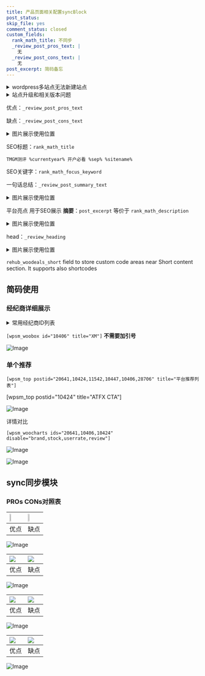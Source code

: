 ```yaml
---
title: 产品页面相关配置syncBlock
post_status: 
skip_file: yes
comment_status: closed
custom_fields:
  rank_math_title: 不同步
  _review_post_pros_text: |
    无
  _review_post_cons_text: |
    无
post_excerpt: 简码备忘
---
```

<details><summary>wordpress多站点无法新建站点</summary>

<li>和报错需要清理cookies一样的原因</li>
<li>wp-config.php里面<code>define( 'SUBDOMAIN_INSTALL', false );//子域名安装</code></li>
<li>新建子站点是用<code>define( 'SUBDOMAIN_INSTALL', true);//子域名安装</code> 完成以后，改成<code>false</code></li>
</details>

<details><summary>站点升级和相关版本问题</summary>

<p>wordpress：5.9.9
woocommerce：7.5.1
出现问题的地方：主题选项里面>><strong>Product layout >>compact style</strong></p>
<p>如何出现没有用过的字段 导致无法保存。先导出配置 然后进行修改，后面再次恢复即可。</p>
<p>出现部分字段无法显示时，需要返回默认布局后，对产品进行保存就好了。</p>
<p></p>
</details>

优点：`_review_post_pros_text`

缺点：`_review_post_cons_text`

<details><summary>图片展示使用位置</summary>

<img src="https://prod-files-secure.s3.us-west-2.amazonaws.com/39ed1227-6d7d-4570-be36-9ccd4a2c4241/f51d3d83-55d4-4bdf-9604-f37ec77ab556/Untitled.png?X-Amz-Algorithm=AWS4-HMAC-SHA256&X-Amz-Content-Sha256=UNSIGNED-PAYLOAD&X-Amz-Credential=ASIAZI2LB466UDORDEAN%2F20250730%2Fus-west-2%2Fs3%2Faws4_request&X-Amz-Date=20250730T045523Z&X-Amz-Expires=3600&X-Amz-Security-Token=IQoJb3JpZ2luX2VjEIz%2F%2F%2F%2F%2F%2F%2F%2F%2F%2FwEaCXVzLXdlc3QtMiJHMEUCIQDhhMDYkXBbeslJfHS96isqAClIvG4bj1MNObaMtN%2F8GwIgQ0CxcwIZI7Xk%2B2BWEw9ayxXqFKBJVpNgMTOHc%2FpoXBwqiAQItf%2F%2F%2F%2F%2F%2F%2F%2F%2F%2FARAAGgw2Mzc0MjMxODM4MDUiDKPhkEGPqPoDYp7dSCrcA2Yil1co9pZs05XEZf6uT%2BIcabrsPsykuTGrilJp2zwkJkSsjLUGWKHwZw%2Bn5K0n3HsVSbMPbEVnkhGN8Y1DWTM6xMFRgA5fqWCC%2BZz%2BN0lzHjf3pbTsOTD20jTVhZUmPlKgGcpV4cNtcaHooTOYnMbgA5ljlGrmlBDRkMxzDX4hIcgFfd6aiHc6jqSzRx0vsM2Z0w39ZAhmTJ5TxyPKj4o0jTO811ngt1tcJ5dpZptCzP7JewV28%2BY47%2FoxcYxHPhJQDpvMxtChXsFnx5JoYEpW8dJJSG%2FUSt9syCcnpobabE%2B9cB%2FDLZfjW7iNCQH24Yodt%2F%2BfY6qJnORdravRNyjzrKhWv%2BN1q7S1HQo%2BiCo2Q3G9c3GZhV7ZQmrbl%2FhrfFj8lQaL5ywW3LwDBFjyEOsqkk0jnQhDsJfhEHKQhofPT5gT3b4Qd9PXGlU8t67DVdtGFdfI2cIJ51mp3eULEnwpu2mYcA5ikVcEqkoOpAnPl3KqkNrNOkfZ043wyqVOXLtHX9JjPm0a4GFRAWd7J%2Be%2FfBZnLIzCXSfy7EcagTf%2BjMef3BJK8dhqFy8w7aWARX6CJfMtxQW8CxrgA04THcQ0hrDo7SVNcaWFB0Nh6J8HpiJ0zAuWy7h1xTAbMNa3psQGOqUB9KeGWGj9N%2FOBfEFgvwmjMDp5n%2B%2FUTtOH5srs%2FkxqBCDHqqhBEMyR1ul4XfXCIlpZGNFOOLuyIGrw5CEKEXghW%2BZIpp%2BFs1ShrSR6C5N6JKPc8VegKkhikmRuA6gdJ5ZoB9j3JgkipTYIEsdCuT2LVMf2DMfH%2F5MHKSslbhvCs8qFzv%2BwU51smMsCOBspo2HY0RnnJDaF1YiY%2BsLcjw4WzjvcnjZ3&X-Amz-Signature=11b3cdd1ffc02d80bfccf56f7eed8c3b92ab70f40a365f3a40c00952a6f40979&X-Amz-SignedHeaders=host&x-amz-checksum-mode=ENABLED&x-id=GetObject" alt="Image">
</details>

SEO标题：`rank_math_title`

`TMGM测评 %currentyear% 开户必看 %sep% %sitename%`

SEO关键字：`rank_math_focus_keyword`

一句话总结：`_review_post_summary_text`

<details><summary>图片展示使用位置</summary>

<img src="https://prod-files-secure.s3.us-west-2.amazonaws.com/39ed1227-6d7d-4570-be36-9ccd4a2c4241/4b96a922-296c-4f4e-8630-d1c870cbce01/Untitled.png?X-Amz-Algorithm=AWS4-HMAC-SHA256&X-Amz-Content-Sha256=UNSIGNED-PAYLOAD&X-Amz-Credential=ASIAZI2LB4667VV7YZ4D%2F20250730%2Fus-west-2%2Fs3%2Faws4_request&X-Amz-Date=20250730T045523Z&X-Amz-Expires=3600&X-Amz-Security-Token=IQoJb3JpZ2luX2VjEIz%2F%2F%2F%2F%2F%2F%2F%2F%2F%2FwEaCXVzLXdlc3QtMiJHMEUCIAIYKViMWa%2BGwxnVBZfnEDToyblAsDvI2T8srG7DIF2%2FAiEAku3MpJMsPhkw6BdqN5%2FiICPGJ6%2B%2FF27pyImzreKxuYUqiAQItf%2F%2F%2F%2F%2F%2F%2F%2F%2F%2FARAAGgw2Mzc0MjMxODM4MDUiDBTZI%2FnJWnUR4Vz37SrcA1oltLqepnYnHldaON7EQ0EPWrKkEaH6HCpjwI4U%2FZT66Ugp13rx0pPnInotfyxQdbm9fAEI2%2FtLvQK6LsU1eNcu5JQrxu6t%2BjAFOiOwmhTfq%2F3xKHLCuc2e%2FVnoC70PzJ%2FxICMUtxGqqh3PmJyD2Bx6%2BNnn6qZBMycujVJHVUOBp%2BBfBkwT0CIqMxXKZzPtE8HnhqEzlCYkyJbAVWA5U%2FeW8g0S0bdAOlQurH34%2FF2xX2%2BsCCNgSbXXW4tT4FifCoF9%2FDyMrStpjG8vgz59eIb6x%2FTOfmEcbBAedJIzOUTleyS%2BI93%2BoA2nd%2BY91YoTlu0hOwlP7xaE%2BukgwG6dvEuk7qL8ybNwnYfRwM5CJz9Bh0WM1qRsrlP%2BXyVeNl3kOUhtuOJezBkcEfClB3depCje3J7JDtOKcOL8lc4C9sx1DmtMiJoHdaxg80s5ScLEOluJzJlP%2F5q6K9L8qoCq%2Bz7TEilT30HG4I%2FgzLYtoVQMi5XFEltjQU4AUlg1GrC%2FfaT3eHEriY6HwDBkVybXfakNXIFzW0%2B%2Bi60%2Fb8x3xhHYH3ommTEndIBki0sCCTQrkrwUyqlQ%2F278Xf7eECzrmap0TN30owPMcJmYKZpP2SuPPYk6qPClcsp%2Fvx3gMLi4psQGOqUB5Ep3dlN4M4h4auYwHEgSgl5CACC0MA2QEMZ5iFTXcVh7vIHUqOjXqq6wTVhiMbBu6ZQ601bb6hShvUsnhdsmuz%2Ff48KWo5xSooBxZnubJQ7oQhdpYd74GuJBWSRyv%2Bmm36jPe%2B1OuE1X1LOlxNC%2BHoNjkpFal7eCGzlABVjuacnNPkRFMlIVUnMyPIhSnLaVvZxivC7vgJH2j3SDo13ZbefF%2BSCE&X-Amz-Signature=788d830febbbf5a86a6968ff059b7d3e0082678c4de8c3dae4ec53f56e97910d&X-Amz-SignedHeaders=host&x-amz-checksum-mode=ENABLED&x-id=GetObject" alt="Image">
</details>

平台亮点 用于SEO展示 **摘要**：`post_excerpt`  等价于 `rank_math_description`

<details><summary>图片展示使用位置</summary>

<img src="https://prod-files-secure.s3.us-west-2.amazonaws.com/39ed1227-6d7d-4570-be36-9ccd4a2c4241/1ee11f63-b60a-4dfe-a7a7-d58ff23b5d88/Untitled.png?X-Amz-Algorithm=AWS4-HMAC-SHA256&X-Amz-Content-Sha256=UNSIGNED-PAYLOAD&X-Amz-Credential=ASIAZI2LB466R67NEHH5%2F20250730%2Fus-west-2%2Fs3%2Faws4_request&X-Amz-Date=20250730T045523Z&X-Amz-Expires=3600&X-Amz-Security-Token=IQoJb3JpZ2luX2VjEIz%2F%2F%2F%2F%2F%2F%2F%2F%2F%2FwEaCXVzLXdlc3QtMiJIMEYCIQDPC8Se4hMR0%2BZLtEV0MOviGQoCFW1903dDSSkJH2W%2FvQIhAN9eOTa4Bh6RMwlPizaJ4Qu5QlV5FFxAOSsvbpJ8uHUqKogECLX%2F%2F%2F%2F%2F%2F%2F%2F%2F%2FwEQABoMNjM3NDIzMTgzODA1IgwPQVA6oaHH3fIosKsq3APSLb034bPR66I4WctEEhRb0Soeg%2BK2Y%2BWfMF3sZAOgN7YQbC1J%2BL29mqNo1Fo0lLj3Aqo0qpZt9U%2BxBuxcyeqPEbzn7IWtX33DA4VRiiPr2hLIi20KK3gSMm1IV0EmSJLPLhNf34zvm6JGVznCVN9PSvkr3nZ1hrWbPXKO12IbRcz8Md6bnA8rA40s81i8Izm8x4VSOwvY%2BIEUVPzQvsSZLS%2BWwJPJHkJk9HXbdq85k4rqOuBJiZ%2FSqyANjhofEs37bTkPWAmixDF%2F7HLFNtVWdGeUlzeJwcYAsC2RML5AI4Z3rdN4VEsITr%2FP6UKSoj2aH5ZibcNNSSllsSDzz9FmSo4zfhh5YvOj0Q2TLN%2BVkHj8mSpKJ969w8Izn32ZKQoeP6pVoz7vYh5ocrPnLvG%2FO3nrDstrYCxoHUmrywHXQxxQyhtG0ixSKjiDpY81%2BZeYmWzSjmI46oJkXv8us3HPejVAOZU4wGMGIp27ujiqgW4dL6mnOMlzcGqFuty2SzXhkD1e6s2BOIyrvswcAyyROLs7iebZ8tjCPTin7OnWlsiftlfdfdNFaa1tzCDnoTK%2FG7Gpp7CLt822HuOQCgWreCoS19TQUaTHS0kyZXEqe9BPJjWyXXUFVF28izD3t6bEBjqkATMOo9Kc67pMafnoH2ylM8joGZpDAFweiF%2B9UMU6yPkC3pAVRmjZ5rYo%2BCYuw2Uic88kUD%2Bq0HLPoxXzNRd7CqwVg8ew1t%2B6QeoAJ6fVZ269pHuDtlxU6SXJ6BG7hplLXGgzQapFk%2FZzTPiAE%2BFYZnjT3ojpX8zErHT9t5aNMJ0YVRnZZIdTYl6aT4PIJLcX%2BOhvMIOS3qmZn58pxvcivtGrbaT0&X-Amz-Signature=ede7e794454a3e794dcbee506beffb8c1a303eb12434e34f74dc809eefec9b35&X-Amz-SignedHeaders=host&x-amz-checksum-mode=ENABLED&x-id=GetObject" alt="Image">
<img src="https://prod-files-secure.s3.us-west-2.amazonaws.com/39ed1227-6d7d-4570-be36-9ccd4a2c4241/ad4118b5-78d8-4fbe-801e-3b29b5d99c01/Untitled.png?X-Amz-Algorithm=AWS4-HMAC-SHA256&X-Amz-Content-Sha256=UNSIGNED-PAYLOAD&X-Amz-Credential=ASIAZI2LB466R67NEHH5%2F20250730%2Fus-west-2%2Fs3%2Faws4_request&X-Amz-Date=20250730T045523Z&X-Amz-Expires=3600&X-Amz-Security-Token=IQoJb3JpZ2luX2VjEIz%2F%2F%2F%2F%2F%2F%2F%2F%2F%2FwEaCXVzLXdlc3QtMiJIMEYCIQDPC8Se4hMR0%2BZLtEV0MOviGQoCFW1903dDSSkJH2W%2FvQIhAN9eOTa4Bh6RMwlPizaJ4Qu5QlV5FFxAOSsvbpJ8uHUqKogECLX%2F%2F%2F%2F%2F%2F%2F%2F%2F%2FwEQABoMNjM3NDIzMTgzODA1IgwPQVA6oaHH3fIosKsq3APSLb034bPR66I4WctEEhRb0Soeg%2BK2Y%2BWfMF3sZAOgN7YQbC1J%2BL29mqNo1Fo0lLj3Aqo0qpZt9U%2BxBuxcyeqPEbzn7IWtX33DA4VRiiPr2hLIi20KK3gSMm1IV0EmSJLPLhNf34zvm6JGVznCVN9PSvkr3nZ1hrWbPXKO12IbRcz8Md6bnA8rA40s81i8Izm8x4VSOwvY%2BIEUVPzQvsSZLS%2BWwJPJHkJk9HXbdq85k4rqOuBJiZ%2FSqyANjhofEs37bTkPWAmixDF%2F7HLFNtVWdGeUlzeJwcYAsC2RML5AI4Z3rdN4VEsITr%2FP6UKSoj2aH5ZibcNNSSllsSDzz9FmSo4zfhh5YvOj0Q2TLN%2BVkHj8mSpKJ969w8Izn32ZKQoeP6pVoz7vYh5ocrPnLvG%2FO3nrDstrYCxoHUmrywHXQxxQyhtG0ixSKjiDpY81%2BZeYmWzSjmI46oJkXv8us3HPejVAOZU4wGMGIp27ujiqgW4dL6mnOMlzcGqFuty2SzXhkD1e6s2BOIyrvswcAyyROLs7iebZ8tjCPTin7OnWlsiftlfdfdNFaa1tzCDnoTK%2FG7Gpp7CLt822HuOQCgWreCoS19TQUaTHS0kyZXEqe9BPJjWyXXUFVF28izD3t6bEBjqkATMOo9Kc67pMafnoH2ylM8joGZpDAFweiF%2B9UMU6yPkC3pAVRmjZ5rYo%2BCYuw2Uic88kUD%2Bq0HLPoxXzNRd7CqwVg8ew1t%2B6QeoAJ6fVZ269pHuDtlxU6SXJ6BG7hplLXGgzQapFk%2FZzTPiAE%2BFYZnjT3ojpX8zErHT9t5aNMJ0YVRnZZIdTYl6aT4PIJLcX%2BOhvMIOS3qmZn58pxvcivtGrbaT0&X-Amz-Signature=7cd46e5684e56e0134c66dadeb4097ecaf5b47852d41afb1821b14cec8df9c74&X-Amz-SignedHeaders=host&x-amz-checksum-mode=ENABLED&x-id=GetObject" alt="Image">
<img src="https://prod-files-secure.s3.us-west-2.amazonaws.com/39ed1227-6d7d-4570-be36-9ccd4a2c4241/a38cf7c9-a79c-4b64-9e94-13589fe0758b/Untitled.png?X-Amz-Algorithm=AWS4-HMAC-SHA256&X-Amz-Content-Sha256=UNSIGNED-PAYLOAD&X-Amz-Credential=ASIAZI2LB466R67NEHH5%2F20250730%2Fus-west-2%2Fs3%2Faws4_request&X-Amz-Date=20250730T045523Z&X-Amz-Expires=3600&X-Amz-Security-Token=IQoJb3JpZ2luX2VjEIz%2F%2F%2F%2F%2F%2F%2F%2F%2F%2FwEaCXVzLXdlc3QtMiJIMEYCIQDPC8Se4hMR0%2BZLtEV0MOviGQoCFW1903dDSSkJH2W%2FvQIhAN9eOTa4Bh6RMwlPizaJ4Qu5QlV5FFxAOSsvbpJ8uHUqKogECLX%2F%2F%2F%2F%2F%2F%2F%2F%2F%2FwEQABoMNjM3NDIzMTgzODA1IgwPQVA6oaHH3fIosKsq3APSLb034bPR66I4WctEEhRb0Soeg%2BK2Y%2BWfMF3sZAOgN7YQbC1J%2BL29mqNo1Fo0lLj3Aqo0qpZt9U%2BxBuxcyeqPEbzn7IWtX33DA4VRiiPr2hLIi20KK3gSMm1IV0EmSJLPLhNf34zvm6JGVznCVN9PSvkr3nZ1hrWbPXKO12IbRcz8Md6bnA8rA40s81i8Izm8x4VSOwvY%2BIEUVPzQvsSZLS%2BWwJPJHkJk9HXbdq85k4rqOuBJiZ%2FSqyANjhofEs37bTkPWAmixDF%2F7HLFNtVWdGeUlzeJwcYAsC2RML5AI4Z3rdN4VEsITr%2FP6UKSoj2aH5ZibcNNSSllsSDzz9FmSo4zfhh5YvOj0Q2TLN%2BVkHj8mSpKJ969w8Izn32ZKQoeP6pVoz7vYh5ocrPnLvG%2FO3nrDstrYCxoHUmrywHXQxxQyhtG0ixSKjiDpY81%2BZeYmWzSjmI46oJkXv8us3HPejVAOZU4wGMGIp27ujiqgW4dL6mnOMlzcGqFuty2SzXhkD1e6s2BOIyrvswcAyyROLs7iebZ8tjCPTin7OnWlsiftlfdfdNFaa1tzCDnoTK%2FG7Gpp7CLt822HuOQCgWreCoS19TQUaTHS0kyZXEqe9BPJjWyXXUFVF28izD3t6bEBjqkATMOo9Kc67pMafnoH2ylM8joGZpDAFweiF%2B9UMU6yPkC3pAVRmjZ5rYo%2BCYuw2Uic88kUD%2Bq0HLPoxXzNRd7CqwVg8ew1t%2B6QeoAJ6fVZ269pHuDtlxU6SXJ6BG7hplLXGgzQapFk%2FZzTPiAE%2BFYZnjT3ojpX8zErHT9t5aNMJ0YVRnZZIdTYl6aT4PIJLcX%2BOhvMIOS3qmZn58pxvcivtGrbaT0&X-Amz-Signature=7325ceec247cbfaecd9c203a62f2a5fc5906f7b1a6d9af0202ede392083d09a7&X-Amz-SignedHeaders=host&x-amz-checksum-mode=ENABLED&x-id=GetObject" alt="Image">
<img src="https://prod-files-secure.s3.us-west-2.amazonaws.com/39ed1227-6d7d-4570-be36-9ccd4a2c4241/7da6fc1e-d2ac-42ae-8c75-cb5749aa18f6/Untitled.png?X-Amz-Algorithm=AWS4-HMAC-SHA256&X-Amz-Content-Sha256=UNSIGNED-PAYLOAD&X-Amz-Credential=ASIAZI2LB466R67NEHH5%2F20250730%2Fus-west-2%2Fs3%2Faws4_request&X-Amz-Date=20250730T045523Z&X-Amz-Expires=3600&X-Amz-Security-Token=IQoJb3JpZ2luX2VjEIz%2F%2F%2F%2F%2F%2F%2F%2F%2F%2FwEaCXVzLXdlc3QtMiJIMEYCIQDPC8Se4hMR0%2BZLtEV0MOviGQoCFW1903dDSSkJH2W%2FvQIhAN9eOTa4Bh6RMwlPizaJ4Qu5QlV5FFxAOSsvbpJ8uHUqKogECLX%2F%2F%2F%2F%2F%2F%2F%2F%2F%2FwEQABoMNjM3NDIzMTgzODA1IgwPQVA6oaHH3fIosKsq3APSLb034bPR66I4WctEEhRb0Soeg%2BK2Y%2BWfMF3sZAOgN7YQbC1J%2BL29mqNo1Fo0lLj3Aqo0qpZt9U%2BxBuxcyeqPEbzn7IWtX33DA4VRiiPr2hLIi20KK3gSMm1IV0EmSJLPLhNf34zvm6JGVznCVN9PSvkr3nZ1hrWbPXKO12IbRcz8Md6bnA8rA40s81i8Izm8x4VSOwvY%2BIEUVPzQvsSZLS%2BWwJPJHkJk9HXbdq85k4rqOuBJiZ%2FSqyANjhofEs37bTkPWAmixDF%2F7HLFNtVWdGeUlzeJwcYAsC2RML5AI4Z3rdN4VEsITr%2FP6UKSoj2aH5ZibcNNSSllsSDzz9FmSo4zfhh5YvOj0Q2TLN%2BVkHj8mSpKJ969w8Izn32ZKQoeP6pVoz7vYh5ocrPnLvG%2FO3nrDstrYCxoHUmrywHXQxxQyhtG0ixSKjiDpY81%2BZeYmWzSjmI46oJkXv8us3HPejVAOZU4wGMGIp27ujiqgW4dL6mnOMlzcGqFuty2SzXhkD1e6s2BOIyrvswcAyyROLs7iebZ8tjCPTin7OnWlsiftlfdfdNFaa1tzCDnoTK%2FG7Gpp7CLt822HuOQCgWreCoS19TQUaTHS0kyZXEqe9BPJjWyXXUFVF28izD3t6bEBjqkATMOo9Kc67pMafnoH2ylM8joGZpDAFweiF%2B9UMU6yPkC3pAVRmjZ5rYo%2BCYuw2Uic88kUD%2Bq0HLPoxXzNRd7CqwVg8ew1t%2B6QeoAJ6fVZ269pHuDtlxU6SXJ6BG7hplLXGgzQapFk%2FZzTPiAE%2BFYZnjT3ojpX8zErHT9t5aNMJ0YVRnZZIdTYl6aT4PIJLcX%2BOhvMIOS3qmZn58pxvcivtGrbaT0&X-Amz-Signature=bd97e3610a7c86adb0c48956812247d48a732f5afbe74a5a4aec43294b1df8f1&X-Amz-SignedHeaders=host&x-amz-checksum-mode=ENABLED&x-id=GetObject" alt="Image">
<img src="https://prod-files-secure.s3.us-west-2.amazonaws.com/39ed1227-6d7d-4570-be36-9ccd4a2c4241/7e97f40a-eaee-47f5-b2f9-475f96808fa7/Untitled.png?X-Amz-Algorithm=AWS4-HMAC-SHA256&X-Amz-Content-Sha256=UNSIGNED-PAYLOAD&X-Amz-Credential=ASIAZI2LB466R67NEHH5%2F20250730%2Fus-west-2%2Fs3%2Faws4_request&X-Amz-Date=20250730T045523Z&X-Amz-Expires=3600&X-Amz-Security-Token=IQoJb3JpZ2luX2VjEIz%2F%2F%2F%2F%2F%2F%2F%2F%2F%2FwEaCXVzLXdlc3QtMiJIMEYCIQDPC8Se4hMR0%2BZLtEV0MOviGQoCFW1903dDSSkJH2W%2FvQIhAN9eOTa4Bh6RMwlPizaJ4Qu5QlV5FFxAOSsvbpJ8uHUqKogECLX%2F%2F%2F%2F%2F%2F%2F%2F%2F%2FwEQABoMNjM3NDIzMTgzODA1IgwPQVA6oaHH3fIosKsq3APSLb034bPR66I4WctEEhRb0Soeg%2BK2Y%2BWfMF3sZAOgN7YQbC1J%2BL29mqNo1Fo0lLj3Aqo0qpZt9U%2BxBuxcyeqPEbzn7IWtX33DA4VRiiPr2hLIi20KK3gSMm1IV0EmSJLPLhNf34zvm6JGVznCVN9PSvkr3nZ1hrWbPXKO12IbRcz8Md6bnA8rA40s81i8Izm8x4VSOwvY%2BIEUVPzQvsSZLS%2BWwJPJHkJk9HXbdq85k4rqOuBJiZ%2FSqyANjhofEs37bTkPWAmixDF%2F7HLFNtVWdGeUlzeJwcYAsC2RML5AI4Z3rdN4VEsITr%2FP6UKSoj2aH5ZibcNNSSllsSDzz9FmSo4zfhh5YvOj0Q2TLN%2BVkHj8mSpKJ969w8Izn32ZKQoeP6pVoz7vYh5ocrPnLvG%2FO3nrDstrYCxoHUmrywHXQxxQyhtG0ixSKjiDpY81%2BZeYmWzSjmI46oJkXv8us3HPejVAOZU4wGMGIp27ujiqgW4dL6mnOMlzcGqFuty2SzXhkD1e6s2BOIyrvswcAyyROLs7iebZ8tjCPTin7OnWlsiftlfdfdNFaa1tzCDnoTK%2FG7Gpp7CLt822HuOQCgWreCoS19TQUaTHS0kyZXEqe9BPJjWyXXUFVF28izD3t6bEBjqkATMOo9Kc67pMafnoH2ylM8joGZpDAFweiF%2B9UMU6yPkC3pAVRmjZ5rYo%2BCYuw2Uic88kUD%2Bq0HLPoxXzNRd7CqwVg8ew1t%2B6QeoAJ6fVZ269pHuDtlxU6SXJ6BG7hplLXGgzQapFk%2FZzTPiAE%2BFYZnjT3ojpX8zErHT9t5aNMJ0YVRnZZIdTYl6aT4PIJLcX%2BOhvMIOS3qmZn58pxvcivtGrbaT0&X-Amz-Signature=7017bfa3b02de058481d2364766a22b11147cafaef175e4c42e9a6e78d36c230&X-Amz-SignedHeaders=host&x-amz-checksum-mode=ENABLED&x-id=GetObject" alt="Image">
</details>

head：`_review_heading`

<details><summary>图片展示使用位置</summary>

<img src="https://prod-files-secure.s3.us-west-2.amazonaws.com/39ed1227-6d7d-4570-be36-9ccd4a2c4241/3a4650ad-9887-415c-889a-edd51fa54f27/Untitled.png?X-Amz-Algorithm=AWS4-HMAC-SHA256&X-Amz-Content-Sha256=UNSIGNED-PAYLOAD&X-Amz-Credential=ASIAZI2LB4665WK64YTT%2F20250730%2Fus-west-2%2Fs3%2Faws4_request&X-Amz-Date=20250730T045524Z&X-Amz-Expires=3600&X-Amz-Security-Token=IQoJb3JpZ2luX2VjEIz%2F%2F%2F%2F%2F%2F%2F%2F%2F%2FwEaCXVzLXdlc3QtMiJGMEQCIF8hMXtOsbh1ejy%2BR04jN050dBCPt65HQTYqo5uz03MYAiA9gL%2FA3ebx0lfd%2BdmKsuSImRtxEnvcZZyJtuA%2BXgQ6cyqIBAi1%2F%2F%2F%2F%2F%2F%2F%2F%2F%2F8BEAAaDDYzNzQyMzE4MzgwNSIM5CRIx81KV4J%2FOc9iKtwDlqlID5dac1sF7uSe0FT4zVZ1gjy0aTDUTIh%2FjkFruzGzPE66noLZHDJ186MTWmS6IifuvaoyMU2drfkIFrx1tdWFesZiL7ZU2Dzz83Fpo3xQePZNhTkJAscnqb45%2F4gxeuC9NKseorQ2PeRYNNKFrw%2FbRbH1VTCIUFcLp0txUimn5725I4BU4f7oqbf94h%2FWLjbg7xQF09uM93AFS4E%2BOzF4qxlQzu2j%2BZgml4iF2HvM2h2mr5b%2B5Ck%2FBfFwcczSO4MRcmj2iH8xKwfuXFmSWl4g7KfgGYW%2F%2BN7pYejlSrXhtcd5%2Fw7rIuwR2Fh8ezDx6nrtgWpHu70cGYR%2B1vM3PUk6IgRUeYSRsds%2BFUCoX8Cz7Vjm8gZ4TOPgtUy%2BTPe1i6LLXsA3ThT6LUVPUHKtkx5EpRWypGV%2Fk8XMc9LXtmJ%2B%2FrMhk%2F0pKDoyl%2BCVq5IDdjydhcZ1yI8%2BRLl9MbO3jNztPS8vbHsIDm0uJOFj35IbJKnTzDKZA0xoaj0QMxzz68dcQSjOH9pIyQ%2F5raEd3Pton9MUE%2B4tGxSXidCCYwbfAqDr7JNIbxkJsGrFoSmBScrQa5BWXopNs0oc49Kix1g0U7IjfJsZahsc%2B6tOHKohWYfPs0Mc2gpXKU4w8LemxAY6pgHWPNyQwNs3vYs3dMut8F3ddHcn4Ki96lItVJcp0w4fwef8pi8LbCigmkNr5zZHFIC21c%2FZzI%2BRjDI4iLj8XGeMvgfn8yN8TfHyw76RJNHw8boP9BvuY7Df7eMHxsZL4cP3%2BViOUAS1tH6Oao%2FvhEFcx8Af4rJaGqvNhGJX4NUWnonxhCNQzLI6EF76emVASl5zzQiQNr34EyHajjslL%2FK82w0%2BUc1X&X-Amz-Signature=5496d59276cd2b172db19a91c12f7dfc5eeea3fb204a64788b193860eb5ebd08&X-Amz-SignedHeaders=host&x-amz-checksum-mode=ENABLED&x-id=GetObject" alt="Image">
</details>

`rehub_woodeals_short`	field to store custom code areas near Short content section. It supports also shortcodes



## 简码使用

### 经纪商详细展示

<details><summary>常用经纪商ID列表</summary>

<pre><code class="php">嘉盛 ===> 20641  [wpsm_woobox id="20641" title="嘉盛"]
易信easymarkets ===> 11542  [wpsm_woobox id="11542" title="易信easymarkets"]
ATFX外汇 ===> 10424  [wpsm_woobox id="10424" title="ATFX"]
XM ===> 10406  [wpsm_woobox id="10406" title="XM"]
TMGM ===> 29622  [wpsm_woobox id="29622" title="TMGM"]
HYCM ===> 10447  [wpsm_woobox id="10447" title="HYCM"]
fpmarkets澳福外汇 ===> 20639  [wpsm_woobox id="20639" title="fpmarkets澳福外汇"]</code></pre>
</details>

`[wpsm_woobox id="10406" title="XM"]` **不需要加引号**

![Image](https://prod-files-secure.s3.us-west-2.amazonaws.com/39ed1227-6d7d-4570-be36-9ccd4a2c4241/4f898f9d-0fa7-4e43-acd3-ac6bc7be575a/Untitled.png?X-Amz-Algorithm=AWS4-HMAC-SHA256&X-Amz-Content-Sha256=UNSIGNED-PAYLOAD&X-Amz-Credential=ASIAZI2LB466WZ43UDL5%2F20250730%2Fus-west-2%2Fs3%2Faws4_request&X-Amz-Date=20250730T045519Z&X-Amz-Expires=3600&X-Amz-Security-Token=IQoJb3JpZ2luX2VjEIz%2F%2F%2F%2F%2F%2F%2F%2F%2F%2FwEaCXVzLXdlc3QtMiJHMEUCIAGl1L3I9DpmrxJNZEVWtkCbsjPTwFhe%2FALfc2VVrMMvAiEAjPuJb%2Bf4E4m2FOZLPrIzkGoGZr3xXMowZ8ZkFeqkQiYqiAQItf%2F%2F%2F%2F%2F%2F%2F%2F%2F%2FARAAGgw2Mzc0MjMxODM4MDUiDAATEKDeIxcC%2FHZorSrcAx5Su9WYKErTVoX83Syfe9IYheU9UdM3v9xyz4eJhpjSCo12S4%2FnqAnYMecJ3vZyqdicK7Ghu6Sxrn3ge7ZZcmG7Tyi%2BwEwXfATYelwWmoIDu4Xa%2BqGIQzwvSm%2BXKLLfq3o97CuXnB7nC4e6HA7hRCNWntOKErDUiOHD%2BUWs%2F8wOjzhmbcYf%2FAs898XBPAA5QVOfmZ85sODdXirFQCgr7f1d5doZFy8YkpSjxY5mrG7y1yMOlim9iQ8L1PsJzprKOv2hC9RbUxrWxfQqhgNUSUDl0dPosAXxXpUIZzOTd8qqpSkDfu4VZ7e%2FiTq%2BAb1oWcIOG8PtBGSbEEpa7AUGHYlLW2pUVZ4Gb5cGFkdrm9Ya6EH5UOZUoOYWZ%2BgT2rCgX9ji0dLEGHdMM3jnHLPr57ZeJM2OWjdAYFRIyIzuRAHlQ%2BG%2Bi%2BQfTHWFGK7kvJZFiAt032Pd85hzMxOWZgUNzkcR%2FZqH%2B4OUShgtPvEghapkLokwgf5AjxRJFgWKDxeVMvadPzGL5ldT5th50qVcezs5JQxQ0QnI%2FOhj%2BzbChmxXZR806DYSwQ0QqaEwCak8m0Jj1Uv4m6MnCmiOHEN%2FHKvgQiuyKhO%2Fa6X3J526TadHpLeACOPvhkXwBsdMMOS3psQGOqUBpY14ED7S3YGcsJB7Qq5wrf21U%2BsDfTxjwY7%2B6xNiN0GFepD5LpYEKjOpD8oFcf2tKZgxZl1U2le3IIyr5N2S0WftmvczS7iH%2F0QNrsIGLOcv7EqSZghb0fcLt%2FKwRj14HVAIl6Myxnqo%2Foo%2BKpV24str3hHc0unedCWW9KRZSUBYWdjzRHL0j8T6aRd9Q5sZR%2FIxwMTG28oaEUmiBSPiB%2BpY5Lk7&X-Amz-Signature=784b501eff4d6841aa35fd3be62009936916974d19bae86e6de76519b07d9e2e&X-Amz-SignedHeaders=host&x-amz-checksum-mode=ENABLED&x-id=GetObject)

### 单个推荐
`[wpsm_top postid="20641,10424,11542,10447,10406,28706" title="平台推荐列表"]`

[wpsm_top postid="10424" title="ATFX CTA"]

![Image](https://prod-files-secure.s3.us-west-2.amazonaws.com/39ed1227-6d7d-4570-be36-9ccd4a2c4241/5ac620dc-51a8-48b6-b55d-91f47299193c/Untitled.png?X-Amz-Algorithm=AWS4-HMAC-SHA256&X-Amz-Content-Sha256=UNSIGNED-PAYLOAD&X-Amz-Credential=ASIAZI2LB466WZ43UDL5%2F20250730%2Fus-west-2%2Fs3%2Faws4_request&X-Amz-Date=20250730T045519Z&X-Amz-Expires=3600&X-Amz-Security-Token=IQoJb3JpZ2luX2VjEIz%2F%2F%2F%2F%2F%2F%2F%2F%2F%2FwEaCXVzLXdlc3QtMiJHMEUCIAGl1L3I9DpmrxJNZEVWtkCbsjPTwFhe%2FALfc2VVrMMvAiEAjPuJb%2Bf4E4m2FOZLPrIzkGoGZr3xXMowZ8ZkFeqkQiYqiAQItf%2F%2F%2F%2F%2F%2F%2F%2F%2F%2FARAAGgw2Mzc0MjMxODM4MDUiDAATEKDeIxcC%2FHZorSrcAx5Su9WYKErTVoX83Syfe9IYheU9UdM3v9xyz4eJhpjSCo12S4%2FnqAnYMecJ3vZyqdicK7Ghu6Sxrn3ge7ZZcmG7Tyi%2BwEwXfATYelwWmoIDu4Xa%2BqGIQzwvSm%2BXKLLfq3o97CuXnB7nC4e6HA7hRCNWntOKErDUiOHD%2BUWs%2F8wOjzhmbcYf%2FAs898XBPAA5QVOfmZ85sODdXirFQCgr7f1d5doZFy8YkpSjxY5mrG7y1yMOlim9iQ8L1PsJzprKOv2hC9RbUxrWxfQqhgNUSUDl0dPosAXxXpUIZzOTd8qqpSkDfu4VZ7e%2FiTq%2BAb1oWcIOG8PtBGSbEEpa7AUGHYlLW2pUVZ4Gb5cGFkdrm9Ya6EH5UOZUoOYWZ%2BgT2rCgX9ji0dLEGHdMM3jnHLPr57ZeJM2OWjdAYFRIyIzuRAHlQ%2BG%2Bi%2BQfTHWFGK7kvJZFiAt032Pd85hzMxOWZgUNzkcR%2FZqH%2B4OUShgtPvEghapkLokwgf5AjxRJFgWKDxeVMvadPzGL5ldT5th50qVcezs5JQxQ0QnI%2FOhj%2BzbChmxXZR806DYSwQ0QqaEwCak8m0Jj1Uv4m6MnCmiOHEN%2FHKvgQiuyKhO%2Fa6X3J526TadHpLeACOPvhkXwBsdMMOS3psQGOqUBpY14ED7S3YGcsJB7Qq5wrf21U%2BsDfTxjwY7%2B6xNiN0GFepD5LpYEKjOpD8oFcf2tKZgxZl1U2le3IIyr5N2S0WftmvczS7iH%2F0QNrsIGLOcv7EqSZghb0fcLt%2FKwRj14HVAIl6Myxnqo%2Foo%2BKpV24str3hHc0unedCWW9KRZSUBYWdjzRHL0j8T6aRd9Q5sZR%2FIxwMTG28oaEUmiBSPiB%2BpY5Lk7&X-Amz-Signature=8c7707ea6b8caa276c2373fdacce08d5a70b57ed0f8ac34f5f71b1cdf4ed9014&X-Amz-SignedHeaders=host&x-amz-checksum-mode=ENABLED&x-id=GetObject)

详情对比

`[wpsm_woocharts ids="20641,10406,10424" disable="brand,stock,userrate,review"]`

![Image](https://prod-files-secure.s3.us-west-2.amazonaws.com/39ed1227-6d7d-4570-be36-9ccd4a2c4241/bf3ba45f-b9f3-4295-8aef-b4a495fd25f4/Untitled.png?X-Amz-Algorithm=AWS4-HMAC-SHA256&X-Amz-Content-Sha256=UNSIGNED-PAYLOAD&X-Amz-Credential=ASIAZI2LB466WZ43UDL5%2F20250730%2Fus-west-2%2Fs3%2Faws4_request&X-Amz-Date=20250730T045519Z&X-Amz-Expires=3600&X-Amz-Security-Token=IQoJb3JpZ2luX2VjEIz%2F%2F%2F%2F%2F%2F%2F%2F%2F%2FwEaCXVzLXdlc3QtMiJHMEUCIAGl1L3I9DpmrxJNZEVWtkCbsjPTwFhe%2FALfc2VVrMMvAiEAjPuJb%2Bf4E4m2FOZLPrIzkGoGZr3xXMowZ8ZkFeqkQiYqiAQItf%2F%2F%2F%2F%2F%2F%2F%2F%2F%2FARAAGgw2Mzc0MjMxODM4MDUiDAATEKDeIxcC%2FHZorSrcAx5Su9WYKErTVoX83Syfe9IYheU9UdM3v9xyz4eJhpjSCo12S4%2FnqAnYMecJ3vZyqdicK7Ghu6Sxrn3ge7ZZcmG7Tyi%2BwEwXfATYelwWmoIDu4Xa%2BqGIQzwvSm%2BXKLLfq3o97CuXnB7nC4e6HA7hRCNWntOKErDUiOHD%2BUWs%2F8wOjzhmbcYf%2FAs898XBPAA5QVOfmZ85sODdXirFQCgr7f1d5doZFy8YkpSjxY5mrG7y1yMOlim9iQ8L1PsJzprKOv2hC9RbUxrWxfQqhgNUSUDl0dPosAXxXpUIZzOTd8qqpSkDfu4VZ7e%2FiTq%2BAb1oWcIOG8PtBGSbEEpa7AUGHYlLW2pUVZ4Gb5cGFkdrm9Ya6EH5UOZUoOYWZ%2BgT2rCgX9ji0dLEGHdMM3jnHLPr57ZeJM2OWjdAYFRIyIzuRAHlQ%2BG%2Bi%2BQfTHWFGK7kvJZFiAt032Pd85hzMxOWZgUNzkcR%2FZqH%2B4OUShgtPvEghapkLokwgf5AjxRJFgWKDxeVMvadPzGL5ldT5th50qVcezs5JQxQ0QnI%2FOhj%2BzbChmxXZR806DYSwQ0QqaEwCak8m0Jj1Uv4m6MnCmiOHEN%2FHKvgQiuyKhO%2Fa6X3J526TadHpLeACOPvhkXwBsdMMOS3psQGOqUBpY14ED7S3YGcsJB7Qq5wrf21U%2BsDfTxjwY7%2B6xNiN0GFepD5LpYEKjOpD8oFcf2tKZgxZl1U2le3IIyr5N2S0WftmvczS7iH%2F0QNrsIGLOcv7EqSZghb0fcLt%2FKwRj14HVAIl6Myxnqo%2Foo%2BKpV24str3hHc0unedCWW9KRZSUBYWdjzRHL0j8T6aRd9Q5sZR%2FIxwMTG28oaEUmiBSPiB%2BpY5Lk7&X-Amz-Signature=b96ed486145783e4d2eb2d1e9bc3fd0abc9bb378704cea48e851a488901751e2&X-Amz-SignedHeaders=host&x-amz-checksum-mode=ENABLED&x-id=GetObject)

![Image](https://prod-files-secure.s3.us-west-2.amazonaws.com/39ed1227-6d7d-4570-be36-9ccd4a2c4241/30bc56ef-f383-4b48-9768-2ebc9e436ec0/Untitled.png?X-Amz-Algorithm=AWS4-HMAC-SHA256&X-Amz-Content-Sha256=UNSIGNED-PAYLOAD&X-Amz-Credential=ASIAZI2LB466WZ43UDL5%2F20250730%2Fus-west-2%2Fs3%2Faws4_request&X-Amz-Date=20250730T045519Z&X-Amz-Expires=3600&X-Amz-Security-Token=IQoJb3JpZ2luX2VjEIz%2F%2F%2F%2F%2F%2F%2F%2F%2F%2FwEaCXVzLXdlc3QtMiJHMEUCIAGl1L3I9DpmrxJNZEVWtkCbsjPTwFhe%2FALfc2VVrMMvAiEAjPuJb%2Bf4E4m2FOZLPrIzkGoGZr3xXMowZ8ZkFeqkQiYqiAQItf%2F%2F%2F%2F%2F%2F%2F%2F%2F%2FARAAGgw2Mzc0MjMxODM4MDUiDAATEKDeIxcC%2FHZorSrcAx5Su9WYKErTVoX83Syfe9IYheU9UdM3v9xyz4eJhpjSCo12S4%2FnqAnYMecJ3vZyqdicK7Ghu6Sxrn3ge7ZZcmG7Tyi%2BwEwXfATYelwWmoIDu4Xa%2BqGIQzwvSm%2BXKLLfq3o97CuXnB7nC4e6HA7hRCNWntOKErDUiOHD%2BUWs%2F8wOjzhmbcYf%2FAs898XBPAA5QVOfmZ85sODdXirFQCgr7f1d5doZFy8YkpSjxY5mrG7y1yMOlim9iQ8L1PsJzprKOv2hC9RbUxrWxfQqhgNUSUDl0dPosAXxXpUIZzOTd8qqpSkDfu4VZ7e%2FiTq%2BAb1oWcIOG8PtBGSbEEpa7AUGHYlLW2pUVZ4Gb5cGFkdrm9Ya6EH5UOZUoOYWZ%2BgT2rCgX9ji0dLEGHdMM3jnHLPr57ZeJM2OWjdAYFRIyIzuRAHlQ%2BG%2Bi%2BQfTHWFGK7kvJZFiAt032Pd85hzMxOWZgUNzkcR%2FZqH%2B4OUShgtPvEghapkLokwgf5AjxRJFgWKDxeVMvadPzGL5ldT5th50qVcezs5JQxQ0QnI%2FOhj%2BzbChmxXZR806DYSwQ0QqaEwCak8m0Jj1Uv4m6MnCmiOHEN%2FHKvgQiuyKhO%2Fa6X3J526TadHpLeACOPvhkXwBsdMMOS3psQGOqUBpY14ED7S3YGcsJB7Qq5wrf21U%2BsDfTxjwY7%2B6xNiN0GFepD5LpYEKjOpD8oFcf2tKZgxZl1U2le3IIyr5N2S0WftmvczS7iH%2F0QNrsIGLOcv7EqSZghb0fcLt%2FKwRj14HVAIl6Myxnqo%2Foo%2BKpV24str3hHc0unedCWW9KRZSUBYWdjzRHL0j8T6aRd9Q5sZR%2FIxwMTG28oaEUmiBSPiB%2BpY5Lk7&X-Amz-Signature=633f397bc9af2aa8b0c1587ff0133579ea0ad6ac79eb8fdd38d7037ed9a05123&X-Amz-SignedHeaders=host&x-amz-checksum-mode=ENABLED&x-id=GetObject)

## sync同步模块

### PROs CONs对照表

| <img src="https://cdn.ifttt.fun/gh/jarlin8/OSS@main/icons/customize/pros.svg" height="auto" width="37.3%"> | <img src="https://cdn.ifttt.fun/gh/jarlin8/OSS@main/icons/customize/cons.svg" height="auto" width="28.8%"> |
| :--- | :--- |
| 优点 | 缺点 |

![Image](https://prod-files-secure.s3.us-west-2.amazonaws.com/39ed1227-6d7d-4570-be36-9ccd4a2c4241/8742b755-dfb5-4004-9a5f-d6e561664bd8/Untitled.png?X-Amz-Algorithm=AWS4-HMAC-SHA256&X-Amz-Content-Sha256=UNSIGNED-PAYLOAD&X-Amz-Credential=ASIAZI2LB466WZ43UDL5%2F20250730%2Fus-west-2%2Fs3%2Faws4_request&X-Amz-Date=20250730T045519Z&X-Amz-Expires=3600&X-Amz-Security-Token=IQoJb3JpZ2luX2VjEIz%2F%2F%2F%2F%2F%2F%2F%2F%2F%2FwEaCXVzLXdlc3QtMiJHMEUCIAGl1L3I9DpmrxJNZEVWtkCbsjPTwFhe%2FALfc2VVrMMvAiEAjPuJb%2Bf4E4m2FOZLPrIzkGoGZr3xXMowZ8ZkFeqkQiYqiAQItf%2F%2F%2F%2F%2F%2F%2F%2F%2F%2FARAAGgw2Mzc0MjMxODM4MDUiDAATEKDeIxcC%2FHZorSrcAx5Su9WYKErTVoX83Syfe9IYheU9UdM3v9xyz4eJhpjSCo12S4%2FnqAnYMecJ3vZyqdicK7Ghu6Sxrn3ge7ZZcmG7Tyi%2BwEwXfATYelwWmoIDu4Xa%2BqGIQzwvSm%2BXKLLfq3o97CuXnB7nC4e6HA7hRCNWntOKErDUiOHD%2BUWs%2F8wOjzhmbcYf%2FAs898XBPAA5QVOfmZ85sODdXirFQCgr7f1d5doZFy8YkpSjxY5mrG7y1yMOlim9iQ8L1PsJzprKOv2hC9RbUxrWxfQqhgNUSUDl0dPosAXxXpUIZzOTd8qqpSkDfu4VZ7e%2FiTq%2BAb1oWcIOG8PtBGSbEEpa7AUGHYlLW2pUVZ4Gb5cGFkdrm9Ya6EH5UOZUoOYWZ%2BgT2rCgX9ji0dLEGHdMM3jnHLPr57ZeJM2OWjdAYFRIyIzuRAHlQ%2BG%2Bi%2BQfTHWFGK7kvJZFiAt032Pd85hzMxOWZgUNzkcR%2FZqH%2B4OUShgtPvEghapkLokwgf5AjxRJFgWKDxeVMvadPzGL5ldT5th50qVcezs5JQxQ0QnI%2FOhj%2BzbChmxXZR806DYSwQ0QqaEwCak8m0Jj1Uv4m6MnCmiOHEN%2FHKvgQiuyKhO%2Fa6X3J526TadHpLeACOPvhkXwBsdMMOS3psQGOqUBpY14ED7S3YGcsJB7Qq5wrf21U%2BsDfTxjwY7%2B6xNiN0GFepD5LpYEKjOpD8oFcf2tKZgxZl1U2le3IIyr5N2S0WftmvczS7iH%2F0QNrsIGLOcv7EqSZghb0fcLt%2FKwRj14HVAIl6Myxnqo%2Foo%2BKpV24str3hHc0unedCWW9KRZSUBYWdjzRHL0j8T6aRd9Q5sZR%2FIxwMTG28oaEUmiBSPiB%2BpY5Lk7&X-Amz-Signature=eb1b3bd3e83a97f114f07a6e951aebaf0d57f29c77dff213cb6863bc5aaf45d7&X-Amz-SignedHeaders=host&x-amz-checksum-mode=ENABLED&x-id=GetObject)

| <img src="https://cdn.ifttt.fun/gh/jarlin8/OSS@main/icons/customize/pros1.svg" height="auto"> | <img src="https://cdn.ifttt.fun/gh/jarlin8/OSS@main/icons/customize/cons1.svg" height="auto"> |
| :--- | :--- |
| 优点 | 缺点 |

![Image](https://prod-files-secure.s3.us-west-2.amazonaws.com/39ed1227-6d7d-4570-be36-9ccd4a2c4241/806358f8-c9c4-4e17-bb35-c6c76a5397a5/Untitled.png?X-Amz-Algorithm=AWS4-HMAC-SHA256&X-Amz-Content-Sha256=UNSIGNED-PAYLOAD&X-Amz-Credential=ASIAZI2LB466WZ43UDL5%2F20250730%2Fus-west-2%2Fs3%2Faws4_request&X-Amz-Date=20250730T045519Z&X-Amz-Expires=3600&X-Amz-Security-Token=IQoJb3JpZ2luX2VjEIz%2F%2F%2F%2F%2F%2F%2F%2F%2F%2FwEaCXVzLXdlc3QtMiJHMEUCIAGl1L3I9DpmrxJNZEVWtkCbsjPTwFhe%2FALfc2VVrMMvAiEAjPuJb%2Bf4E4m2FOZLPrIzkGoGZr3xXMowZ8ZkFeqkQiYqiAQItf%2F%2F%2F%2F%2F%2F%2F%2F%2F%2FARAAGgw2Mzc0MjMxODM4MDUiDAATEKDeIxcC%2FHZorSrcAx5Su9WYKErTVoX83Syfe9IYheU9UdM3v9xyz4eJhpjSCo12S4%2FnqAnYMecJ3vZyqdicK7Ghu6Sxrn3ge7ZZcmG7Tyi%2BwEwXfATYelwWmoIDu4Xa%2BqGIQzwvSm%2BXKLLfq3o97CuXnB7nC4e6HA7hRCNWntOKErDUiOHD%2BUWs%2F8wOjzhmbcYf%2FAs898XBPAA5QVOfmZ85sODdXirFQCgr7f1d5doZFy8YkpSjxY5mrG7y1yMOlim9iQ8L1PsJzprKOv2hC9RbUxrWxfQqhgNUSUDl0dPosAXxXpUIZzOTd8qqpSkDfu4VZ7e%2FiTq%2BAb1oWcIOG8PtBGSbEEpa7AUGHYlLW2pUVZ4Gb5cGFkdrm9Ya6EH5UOZUoOYWZ%2BgT2rCgX9ji0dLEGHdMM3jnHLPr57ZeJM2OWjdAYFRIyIzuRAHlQ%2BG%2Bi%2BQfTHWFGK7kvJZFiAt032Pd85hzMxOWZgUNzkcR%2FZqH%2B4OUShgtPvEghapkLokwgf5AjxRJFgWKDxeVMvadPzGL5ldT5th50qVcezs5JQxQ0QnI%2FOhj%2BzbChmxXZR806DYSwQ0QqaEwCak8m0Jj1Uv4m6MnCmiOHEN%2FHKvgQiuyKhO%2Fa6X3J526TadHpLeACOPvhkXwBsdMMOS3psQGOqUBpY14ED7S3YGcsJB7Qq5wrf21U%2BsDfTxjwY7%2B6xNiN0GFepD5LpYEKjOpD8oFcf2tKZgxZl1U2le3IIyr5N2S0WftmvczS7iH%2F0QNrsIGLOcv7EqSZghb0fcLt%2FKwRj14HVAIl6Myxnqo%2Foo%2BKpV24str3hHc0unedCWW9KRZSUBYWdjzRHL0j8T6aRd9Q5sZR%2FIxwMTG28oaEUmiBSPiB%2BpY5Lk7&X-Amz-Signature=c983638418bf6674f4fe3f7532d68258f072aa9e26d57f1b2ac1bd8e7a77f4f4&X-Amz-SignedHeaders=host&x-amz-checksum-mode=ENABLED&x-id=GetObject)

| <img src="https://cdn.ifttt.fun/gh/jarlin8/OSS@main/icons/customize/pros2.svg" height="auto"> | <img src="https://cdn.ifttt.fun/gh/jarlin8/OSS@main/icons/customize/cons2.svg" height="auto"> |
| :--- | :--- |
| 优点 | 缺点 |

![Image](https://prod-files-secure.s3.us-west-2.amazonaws.com/39ed1227-6d7d-4570-be36-9ccd4a2c4241/a9245ec9-70dd-4005-b534-0d54315fc5f3/Untitled.png?X-Amz-Algorithm=AWS4-HMAC-SHA256&X-Amz-Content-Sha256=UNSIGNED-PAYLOAD&X-Amz-Credential=ASIAZI2LB466WZ43UDL5%2F20250730%2Fus-west-2%2Fs3%2Faws4_request&X-Amz-Date=20250730T045519Z&X-Amz-Expires=3600&X-Amz-Security-Token=IQoJb3JpZ2luX2VjEIz%2F%2F%2F%2F%2F%2F%2F%2F%2F%2FwEaCXVzLXdlc3QtMiJHMEUCIAGl1L3I9DpmrxJNZEVWtkCbsjPTwFhe%2FALfc2VVrMMvAiEAjPuJb%2Bf4E4m2FOZLPrIzkGoGZr3xXMowZ8ZkFeqkQiYqiAQItf%2F%2F%2F%2F%2F%2F%2F%2F%2F%2FARAAGgw2Mzc0MjMxODM4MDUiDAATEKDeIxcC%2FHZorSrcAx5Su9WYKErTVoX83Syfe9IYheU9UdM3v9xyz4eJhpjSCo12S4%2FnqAnYMecJ3vZyqdicK7Ghu6Sxrn3ge7ZZcmG7Tyi%2BwEwXfATYelwWmoIDu4Xa%2BqGIQzwvSm%2BXKLLfq3o97CuXnB7nC4e6HA7hRCNWntOKErDUiOHD%2BUWs%2F8wOjzhmbcYf%2FAs898XBPAA5QVOfmZ85sODdXirFQCgr7f1d5doZFy8YkpSjxY5mrG7y1yMOlim9iQ8L1PsJzprKOv2hC9RbUxrWxfQqhgNUSUDl0dPosAXxXpUIZzOTd8qqpSkDfu4VZ7e%2FiTq%2BAb1oWcIOG8PtBGSbEEpa7AUGHYlLW2pUVZ4Gb5cGFkdrm9Ya6EH5UOZUoOYWZ%2BgT2rCgX9ji0dLEGHdMM3jnHLPr57ZeJM2OWjdAYFRIyIzuRAHlQ%2BG%2Bi%2BQfTHWFGK7kvJZFiAt032Pd85hzMxOWZgUNzkcR%2FZqH%2B4OUShgtPvEghapkLokwgf5AjxRJFgWKDxeVMvadPzGL5ldT5th50qVcezs5JQxQ0QnI%2FOhj%2BzbChmxXZR806DYSwQ0QqaEwCak8m0Jj1Uv4m6MnCmiOHEN%2FHKvgQiuyKhO%2Fa6X3J526TadHpLeACOPvhkXwBsdMMOS3psQGOqUBpY14ED7S3YGcsJB7Qq5wrf21U%2BsDfTxjwY7%2B6xNiN0GFepD5LpYEKjOpD8oFcf2tKZgxZl1U2le3IIyr5N2S0WftmvczS7iH%2F0QNrsIGLOcv7EqSZghb0fcLt%2FKwRj14HVAIl6Myxnqo%2Foo%2BKpV24str3hHc0unedCWW9KRZSUBYWdjzRHL0j8T6aRd9Q5sZR%2FIxwMTG28oaEUmiBSPiB%2BpY5Lk7&X-Amz-Signature=7c8d996959cbc4540f20e8ea0fa35daed918871dcfa68f2911cc83c38e117223&X-Amz-SignedHeaders=host&x-amz-checksum-mode=ENABLED&x-id=GetObject)

| <img src="https://cdn.ifttt.fun/gh/jarlin8/OSS@main/icons/customize/pros3.svg" height="auto"> | <img src="https://cdn.ifttt.fun/gh/jarlin8/OSS@main/icons/customize/cons3.svg" height="auto"> |
| :--- | :--- |
| 优点 | 缺点 |

![Image](https://prod-files-secure.s3.us-west-2.amazonaws.com/39ed1227-6d7d-4570-be36-9ccd4a2c4241/e1e580a2-2e5c-4780-9ff4-19c318fc2284/Untitled.png?X-Amz-Algorithm=AWS4-HMAC-SHA256&X-Amz-Content-Sha256=UNSIGNED-PAYLOAD&X-Amz-Credential=ASIAZI2LB466WZ43UDL5%2F20250730%2Fus-west-2%2Fs3%2Faws4_request&X-Amz-Date=20250730T045519Z&X-Amz-Expires=3600&X-Amz-Security-Token=IQoJb3JpZ2luX2VjEIz%2F%2F%2F%2F%2F%2F%2F%2F%2F%2FwEaCXVzLXdlc3QtMiJHMEUCIAGl1L3I9DpmrxJNZEVWtkCbsjPTwFhe%2FALfc2VVrMMvAiEAjPuJb%2Bf4E4m2FOZLPrIzkGoGZr3xXMowZ8ZkFeqkQiYqiAQItf%2F%2F%2F%2F%2F%2F%2F%2F%2F%2FARAAGgw2Mzc0MjMxODM4MDUiDAATEKDeIxcC%2FHZorSrcAx5Su9WYKErTVoX83Syfe9IYheU9UdM3v9xyz4eJhpjSCo12S4%2FnqAnYMecJ3vZyqdicK7Ghu6Sxrn3ge7ZZcmG7Tyi%2BwEwXfATYelwWmoIDu4Xa%2BqGIQzwvSm%2BXKLLfq3o97CuXnB7nC4e6HA7hRCNWntOKErDUiOHD%2BUWs%2F8wOjzhmbcYf%2FAs898XBPAA5QVOfmZ85sODdXirFQCgr7f1d5doZFy8YkpSjxY5mrG7y1yMOlim9iQ8L1PsJzprKOv2hC9RbUxrWxfQqhgNUSUDl0dPosAXxXpUIZzOTd8qqpSkDfu4VZ7e%2FiTq%2BAb1oWcIOG8PtBGSbEEpa7AUGHYlLW2pUVZ4Gb5cGFkdrm9Ya6EH5UOZUoOYWZ%2BgT2rCgX9ji0dLEGHdMM3jnHLPr57ZeJM2OWjdAYFRIyIzuRAHlQ%2BG%2Bi%2BQfTHWFGK7kvJZFiAt032Pd85hzMxOWZgUNzkcR%2FZqH%2B4OUShgtPvEghapkLokwgf5AjxRJFgWKDxeVMvadPzGL5ldT5th50qVcezs5JQxQ0QnI%2FOhj%2BzbChmxXZR806DYSwQ0QqaEwCak8m0Jj1Uv4m6MnCmiOHEN%2FHKvgQiuyKhO%2Fa6X3J526TadHpLeACOPvhkXwBsdMMOS3psQGOqUBpY14ED7S3YGcsJB7Qq5wrf21U%2BsDfTxjwY7%2B6xNiN0GFepD5LpYEKjOpD8oFcf2tKZgxZl1U2le3IIyr5N2S0WftmvczS7iH%2F0QNrsIGLOcv7EqSZghb0fcLt%2FKwRj14HVAIl6Myxnqo%2Foo%2BKpV24str3hHc0unedCWW9KRZSUBYWdjzRHL0j8T6aRd9Q5sZR%2FIxwMTG28oaEUmiBSPiB%2BpY5Lk7&X-Amz-Signature=59844b328d0d52be610ee3b4b3b6b58886ac94a7f5f4dbabf4f83f0439f2e077&X-Amz-SignedHeaders=host&x-amz-checksum-mode=ENABLED&x-id=GetObject)